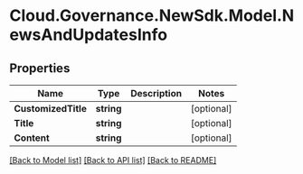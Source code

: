 # Cloud.Governance.NewSdk.Model.NewsAndUpdatesInfo
## Properties

Name | Type | Description | Notes
------------ | ------------- | ------------- | -------------
**CustomizedTitle** | **string** |  | [optional] 
**Title** | **string** |  | [optional] 
**Content** | **string** |  | [optional] 

[[Back to Model list]](../README.md#documentation-for-models) [[Back to API list]](../README.md#documentation-for-api-endpoints) [[Back to README]](../README.md)

